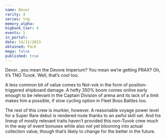 ```yaml
---
name: Devor
rarity: 4
series: tng
memory_alpha:
bigbook_tier: 4
events: 5
in_portal:
date: 14/11/2023
obtained: Pack
mega: false
published: true
---
```


Devor…you mean the Devore Imperium? You mean we’re getting PRAX‽ Oh, it’s TNG Tuvok. Well, that’s cool too.

A less common bit of value comes to Not-vok in the form of position-triggered shipboard damage. A hefty 350% boom comes online early enough to be relevant in the Captain Division of arena and its lack of a limit makes him a possible, if slow cycling option in Fleet Boss Battles too.

The rest of this crew is murkier, however. A reasonable voyage power level for a Super Rare debut is rendered mute thanks to an awful skill set. And his lineup of mostly relevant traits haven’t provided this non-Tuvok crew much in the way of event bonuses while also not yet blooming into actual collection value, though that’s likely to change for the better in the future.
